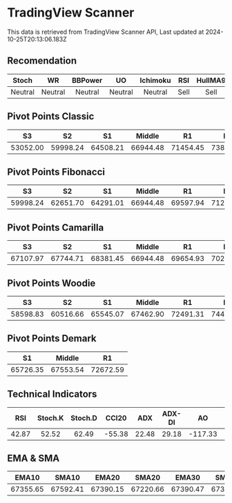 # TradingView Scanner
This data is retrieved from TradingView Scanner API, Last updated at 2024-10-25T20:13:06.183Z

## Recomendation
| Stoch | WR | BBPower | UO | Ichimoku | RSI | HullMA9 |
| :---: | :---: | :---: | :---: | :---: | :---: | :---: |
| Neutral | Neutral | Neutral | Neutral | Neutral | Sell | Sell |

## Pivot Points Classic
| S3 | S2 | S1 | Middle | R1 | R2 | R3 |
| :---: | :---: | :---: | :---: | :---: | :---: | :---: |
| 53052.00 | 59998.24 | 64508.21 | 66944.48 | 71454.45 | 73890.72 | 80836.96 |

## Pivot Points Fibonacci
| S3 | S2 | S1 | Middle | R1 | R2 | R3 |
| :---: | :---: | :---: | :---: | :---: | :---: | :---: |
| 59998.24 | 62651.70 | 64291.01 | 66944.48 | 69597.94 | 71237.25 | 73890.72 |

## Pivot Points Camarilla
| S3 | S2 | S1 | Middle | R1 | R2 | R3 |
| :---: | :---: | :---: | :---: | :---: | :---: | :---: |
| 67107.97 | 67744.71 | 68381.45 | 66944.48 | 69654.93 | 70291.67 | 70928.41 |

## Pivot Points Woodie
| S3 | S2 | S1 | Middle | R1 | R2 | R3 |
| :---: | :---: | :---: | :---: | :---: | :---: | :---: |
| 58598.83 | 60516.66 | 65545.07 | 67462.90 | 72491.31 | 74409.15 | 79437.55 |

## Pivot Points Demark
| S1 | Middle | R1 |
| :---: | :---: | :---: |
| 65726.35 | 67553.54 | 72672.59 |

## Technical Indicators
| RSI | Stoch.K | Stoch.D | CCI20 | ADX | ADX-DI | AO | Mom | MACD | MACD | W.R | HullMA9 |
| :---: | :---: | :---: | :---: | :---: | :---: | :---: | :---: | :---: | :---: | :---: | :---: |
| 42.87 | 52.52 | 62.49 | -55.38 | 22.48 | 29.18 | -117.33 | -251.64 | -33.74 | -10.52 | -55.48 | 67035.56 |

## EMA & SMA
| EMA10 | SMA10 | EMA20 | SMA20 | EMA30 | SMA30 | EMA50 | SMA50 | EMA100 | SMA100 | EMA200 | SMA200 |
| :---: | :---: | :---: | :---: | :---: | :---: | :---: | :---: | :---: | :---: | :---: | :---: |
| 67355.65 | 67592.41 | 67390.15 | 67220.66 | 67390.47 | 67389.67 | 67168.81 | 67709.37 | 66214.66 | 65806.31 | 64731.28 | 64548.95 |
